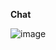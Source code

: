 **Chat**

![image](https://github.com/user-attachments/assets/f2b0e271-294b-41b4-a34a-1890ef069ccf)
